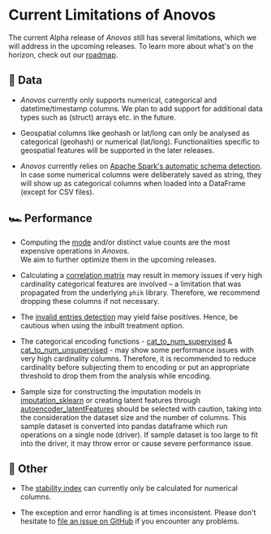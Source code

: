 # Current Limitations of Anovos

The current Alpha release of _Anovos_ still has several limitations, which we will address in the upcoming releases. 
To learn more about what's on the horizon, check out our [roadmap](roadmap.md).
 
## 🔣 Data
- _Anovos_ currently only supports numerical, categorical and datetime/timestamp columns.
  We plan to add support for additional data types such as (struct) arrays etc. in the future.

- Geospatial columns like geohash or lat/long can only be analysed as categorical (geohash)
  or numerical (lat/long). Functionalities specific to geospatial features will be supported in the later releases.

- _Anovos_ currently relies on [Apache Spark's automatic schema detection](https://spark.apache.org/docs/2.2.1/sql-programming-guide.html#inferring-the-schema-using-reflection).
  In case some numerical columns were deliberately saved as string, they will show up as categorical columns when
  loaded into a DataFrame (except for CSV files).

## 🏎 Performance 
- Computing the [mode](../api/data_analyzer/stats_generator.md#measures_of_centraltendency) and/or 
  distinct value counts are the most expensive operations in _Anovos_.  
  We aim to further optimize them in the upcoming releases.

- Calculating a [correlation matrix](../api/data_analyzer/association_evaluator.md#correlation_matrix)
  may result in memory issues if very high cardinality categorical features are involved – a limitation that was
  propagated from the underlying `phik` library. Therefore, we recommend dropping these columns if not necessary.

- The [invalid entries detection](../api/data_analyzer/quality_checker.md#invalidentries_detection)
  may yield false positives. Hence, be cautious when using the inbuilt treatment option.

- The categorical encoding functions - [cat_to_num_supervised](../api/data_transformer/transformers.md#cat_to_num_supervised) & [cat_to_num_unsupervised](../api/data_transformer/transformers.md#cat_to_num_unsupervised) - may show some performance issues 
  with very high cardinality columns. Therefore, it is recommended to reduce cardinality before subjecting them to encoding 
  or put an appropriate threshold to drop them from the analysis while encoding.

- Sample size for constructing the imputation models in [imputation_sklearn](../api/data_transformer/transformers.md#imputation_sklearn) or creating latent features through [autoencoder_latentFeatures](../api/data_transformer/transformers.md#autoencoder_latentFeatures) should be selected with caution, taking into the consideration 
  the dataset size and the number of columns. This sample dataset is converted into pandas dataframe which run operations on a single node (driver).
  If sample dataset is too large to fit into the driver, it may throw error or cause severe performance issue.


## 🔩 Other
- The [stability index](../api/drift/detector.md#stabilityindex_computation)
  can currently only be calculated for numerical columns.

- The exception and error handling is at times inconsistent. Please don't hesitate to
  [file an issue on GitHub](https://github.com/anovos/anovos/issues) if you encounter any problems.
